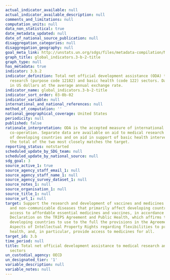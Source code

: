 ```yaml
---
actual_indicator_available: null
actual_indicator_available_description: null
comments_and_limitations: null
computation_units: null
data_non_statistical: true
date_metadata_updated: null
date_of_national_source_publication: null
disaggregation_categories: null
disaggregation_geography: null
goal_meta_link: http://unstats.un.org/sdgs/files/metadata-compilation/Metadata-Goal-3.pdf
graph_title: global_indicators.3-b-2-title
graph_type: null
has_metadata: true
indicator: 3.b.2
indicator_definition: Total net official development assistance (ODA) to the medical
  research (purpose code 12182) and basic health (code 122) sectors. Data expressed
  in US dollars at the average annual exchange rate.
indicator_name: global_indicators.3-b-2-title
indicator_sort_order: 03-0b-02
indicator_variable: null
international_and_national_references: null
method_of_computation: ''
national_geographical_coverage: United States
periodicity: null
published: false
rationale_interpretation: ODA is the accepted measure of international development
  co-operation. Separate data are available on aid to medical research for the benefit
  of developing countries and on aid in support of basic health interventions, but
  the total of the two most closely matches the target.
reporting_status: notstarted
scheduled_update_by_SDG_team: null
scheduled_update_by_national_source: null
sdg_goal: 3
source_active_1: true
source_agency_staff_email_1: null
source_agency_staff_name_1: null
source_agency_survey_dataset_1: null
source_notes_1: null
source_organisation_1: null
source_title_1: null
source_url_1: null
target: Support the research and development of vaccines and medicines for the communicable
  and non-communicable diseases that primarily affect developing countries, provide
  access to affordable essential medicines and vaccines, in accordance with the Doha
  Declaration on the TRIPS Agreement and Public Health, which affirms the right of
  developing countries to use to the full the provisions in the Agreement on TradeRelated
  Aspects of Intellectual Property Rights regarding flexibilities to protect public
  health, and, in particular, provide access to medicines for all.
target_id: 3.b
time_period: null
title: Total net official development assistance to medical research and basic health
  sectors
un_custodial_agency: OECD
un_designated_tier: '1'
variable_description: null
variable_notes: null
---
```

